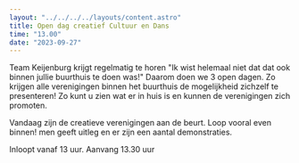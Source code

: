 ```yaml
---
layout: "../../../../layouts/content.astro"
title: Open dag creatief Cultuur en Dans
time: "13.00"
date: "2023-09-27"
---
```


Team Keijenburg krijgt regelmatig te horen "Ik wist helemaal niet dat dat ook binnen jullie buurthuis te doen was!"
Daarom doen we 3 open dagen. Zo krijgen alle verenigingen binnen het buurthuis de mogelijkheid zichzelf te presenteren!
Zo kunt u zien wat er in huis is en kunnen de verenigingen zich promoten.

Vandaag zijn de creatieve verenigingen aan de beurt.
Loop vooral even binnen!
men geeft uitleg en er zijn een aantal demonstraties.

Inloopt vanaf 13 uur.
Aanvang 13.30 uur
